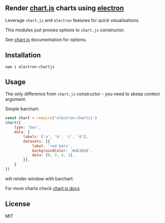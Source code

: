 ## Render [chart.js](http://www.chartjs.org/) charts using [electron](https://electronjs.org/)

Leverage `chart.js` and `electron` features for quick visualisations.

This modules just proxies options to `chart.js` constructor.

See [chart.js](http://www.chartjs.org/docs/latest/) documentation for options.

## Installation

```
npm i electron-chartjs
```

## Usage

The only difference from `chart.js` constructor - you need to skeep context argument.

Simple barchart:

```javascript
const chart = require('electron-chartjs')
chart({
	type: 'bar',
	data: {
		labels: ['a', 'b', 'c', 'd'],
		datasets: [{
			label: 'red bars',
			backgroundColor: '#ab1020',
			data: [0, 3, 4, 1],
		}],
	}
})
```

will render window with barchart.

For more charts check [chart.js docs](http://www.chartjs.org/docs/latest/)

## License

MIT

